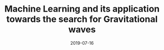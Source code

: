 ---
title: "Machine Learning and its application towards the search for Gravitational waves"
collection: talks
type: "Invited Talk"
permalink: /talks/2019-07-16-Valencia-1
venue: "The International Congress on Industrial and Applied Mathematics (ICIAM)"
date: 2019-07-16
location: "Valencia, Spain"
---